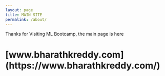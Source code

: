 ```yaml
---
layout: page
title: MAIN SITE
permalink: /about/
---
```


Thanks for Visiting ML Bootcamp, the main page is here

<h1>[www.bharathkreddy.com](https://www.bharathkreddy.com/)</h1>